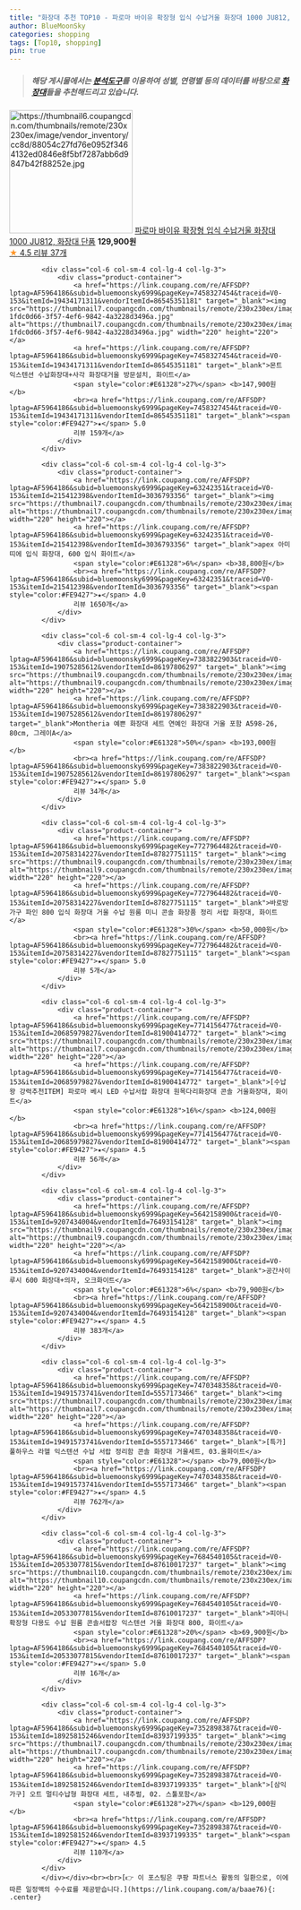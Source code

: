 ```yaml
---
title: "화장대 추천 TOP10 - 파로마 바이유 확장형 입식 수납거울 화장대 1000 JU812, 화장대 단품"
author: BlueMoonSky
categories: shopping
tags: [Top10, shopping]
pin: true
---
```


> ##### 해당 게시물에서는 [**분석도구**](https://itemscout.io/)를 이용하여 **성별**, **연령별** 등의 데이터를 바탕으로 [**화장대**](https://link.coupang.com/a/baae76)들을 추천해드리고 있습니다.
<div class="container"><div class="row">
            <div class="col-6 col-sm-4 col-lg-4 col-lg-3">
                <div class="product-container">
                    <a href="https://link.coupang.com/re/AFFSDP?lptag=AF5964186&subid=bluemoonsky6999&pageKey=6713115529&traceid=V0-153&itemId=15592108924&vendorItemId=82810994327" target="_blank"><img src="https://thumbnail6.coupangcdn.com/thumbnails/remote/230x230ex/image/vendor_inventory/cc8d/88054c27fd76e0952f3464132ed0846e8f5bf7287abb6d9847b42f88252e.jpg" alt="https://thumbnail6.coupangcdn.com/thumbnails/remote/230x230ex/image/vendor_inventory/cc8d/88054c27fd76e0952f3464132ed0846e8f5bf7287abb6d9847b42f88252e.jpg" width="220" height="220"></a>
                    <a href="https://link.coupang.com/re/AFFSDP?lptag=AF5964186&subid=bluemoonsky6999&pageKey=6713115529&traceid=V0-153&itemId=15592108924&vendorItemId=82810994327" target="_blank">파로마 바이유 확장형 입식 수납거울 화장대 1000 JU812, 화장대 단품</a>
                    <span style="color:#E61328"></span> <b>129,900원</b>
                    <br><a href="https://link.coupang.com/re/AFFSDP?lptag=AF5964186&subid=bluemoonsky6999&pageKey=6713115529&traceid=V0-153&itemId=15592108924&vendorItemId=82810994327" target="_blank"><span style="color:#FE9427">★</span> 4.5
                    리뷰 37개</a>
                </div>
            </div>
            
            <div class="col-6 col-sm-4 col-lg-4 col-lg-3">
                <div class="product-container">
                    <a href="https://link.coupang.com/re/AFFSDP?lptag=AF5964186&subid=bluemoonsky6999&pageKey=7458327454&traceid=V0-153&itemId=19434171311&vendorItemId=86545351181" target="_blank"><img src="https://thumbnail7.coupangcdn.com/thumbnails/remote/230x230ex/image/retail/images/1803903287554942-1fdc0d66-3f57-4ef6-9842-4a3228d3496a.jpg" alt="https://thumbnail7.coupangcdn.com/thumbnails/remote/230x230ex/image/retail/images/1803903287554942-1fdc0d66-3f57-4ef6-9842-4a3228d3496a.jpg" width="220" height="220"></a>
                    <a href="https://link.coupang.com/re/AFFSDP?lptag=AF5964186&subid=bluemoonsky6999&pageKey=7458327454&traceid=V0-153&itemId=19434171311&vendorItemId=86545351181" target="_blank">몬트 익스텐션 수납화장대+사각 화장대거울 방문설치, 화이트</a>
                    <span style="color:#E61328">27%</span> <b>147,900원</b>
                    <br><a href="https://link.coupang.com/re/AFFSDP?lptag=AF5964186&subid=bluemoonsky6999&pageKey=7458327454&traceid=V0-153&itemId=19434171311&vendorItemId=86545351181" target="_blank"><span style="color:#FE9427">★</span> 5.0
                    리뷰 159개</a>
                </div>
            </div>
            
            <div class="col-6 col-sm-4 col-lg-4 col-lg-3">
                <div class="product-container">
                    <a href="https://link.coupang.com/re/AFFSDP?lptag=AF5964186&subid=bluemoonsky6999&pageKey=63242351&traceid=V0-153&itemId=215412398&vendorItemId=3036793356" target="_blank"><img src="https://thumbnail7.coupangcdn.com/thumbnails/remote/230x230ex/image/vendor_inventory/f1fa/e2971830ada8db7787170a57f6a2f759199c900c0c29ac227409ba03567f.jpg" alt="https://thumbnail7.coupangcdn.com/thumbnails/remote/230x230ex/image/vendor_inventory/f1fa/e2971830ada8db7787170a57f6a2f759199c900c0c29ac227409ba03567f.jpg" width="220" height="220"></a>
                    <a href="https://link.coupang.com/re/AFFSDP?lptag=AF5964186&subid=bluemoonsky6999&pageKey=63242351&traceid=V0-153&itemId=215412398&vendorItemId=3036793356" target="_blank">apex 아미띠에 입식 화장대, 600 입식 화이트</a>
                    <span style="color:#E61328">6%</span> <b>38,800원</b>
                    <br><a href="https://link.coupang.com/re/AFFSDP?lptag=AF5964186&subid=bluemoonsky6999&pageKey=63242351&traceid=V0-153&itemId=215412398&vendorItemId=3036793356" target="_blank"><span style="color:#FE9427">★</span> 4.0
                    리뷰 1650개</a>
                </div>
            </div>
            
            <div class="col-6 col-sm-4 col-lg-4 col-lg-3">
                <div class="product-container">
                    <a href="https://link.coupang.com/re/AFFSDP?lptag=AF5964186&subid=bluemoonsky6999&pageKey=7383822903&traceid=V0-153&itemId=19075285612&vendorItemId=86197806297" target="_blank"><img src="https://thumbnail9.coupangcdn.com/thumbnails/remote/230x230ex/image/vendor_inventory/2875/605134d04cd57f9e5e3da2db7912268ceb0fcddac8fa9c6f691d192089b9.jpg" alt="https://thumbnail9.coupangcdn.com/thumbnails/remote/230x230ex/image/vendor_inventory/2875/605134d04cd57f9e5e3da2db7912268ceb0fcddac8fa9c6f691d192089b9.jpg" width="220" height="220"></a>
                    <a href="https://link.coupang.com/re/AFFSDP?lptag=AF5964186&subid=bluemoonsky6999&pageKey=7383822903&traceid=V0-153&itemId=19075285612&vendorItemId=86197806297" target="_blank">Montheria 예쁜 화장대 세트 연예인 화장대 거울 포함 A598-26, 80cm, 그레이A</a>
                    <span style="color:#E61328">50%</span> <b>193,000원</b>
                    <br><a href="https://link.coupang.com/re/AFFSDP?lptag=AF5964186&subid=bluemoonsky6999&pageKey=7383822903&traceid=V0-153&itemId=19075285612&vendorItemId=86197806297" target="_blank"><span style="color:#FE9427">★</span> 5.0
                    리뷰 34개</a>
                </div>
            </div>
            
            <div class="col-6 col-sm-4 col-lg-4 col-lg-3">
                <div class="product-container">
                    <a href="https://link.coupang.com/re/AFFSDP?lptag=AF5964186&subid=bluemoonsky6999&pageKey=7727964482&traceid=V0-153&itemId=20758314227&vendorItemId=87827751115" target="_blank"><img src="https://thumbnail9.coupangcdn.com/thumbnails/remote/230x230ex/image/vendor_inventory/0e93/8bcc1023127e5434b3caa7648abff39b49058eb7ea51aa16050d1ac8e5ec.jpg" alt="https://thumbnail9.coupangcdn.com/thumbnails/remote/230x230ex/image/vendor_inventory/0e93/8bcc1023127e5434b3caa7648abff39b49058eb7ea51aa16050d1ac8e5ec.jpg" width="220" height="220"></a>
                    <a href="https://link.coupang.com/re/AFFSDP?lptag=AF5964186&subid=bluemoonsky6999&pageKey=7727964482&traceid=V0-153&itemId=20758314227&vendorItemId=87827751115" target="_blank">바로방가구 파인 800 입식 화장대 거울 수납 원룸 미니 콘솔 화장품 정리 서랍 화장대, 화이트</a>
                    <span style="color:#E61328">30%</span> <b>50,000원</b>
                    <br><a href="https://link.coupang.com/re/AFFSDP?lptag=AF5964186&subid=bluemoonsky6999&pageKey=7727964482&traceid=V0-153&itemId=20758314227&vendorItemId=87827751115" target="_blank"><span style="color:#FE9427">★</span> 5.0
                    리뷰 5개</a>
                </div>
            </div>
            
            <div class="col-6 col-sm-4 col-lg-4 col-lg-3">
                <div class="product-container">
                    <a href="https://link.coupang.com/re/AFFSDP?lptag=AF5964186&subid=bluemoonsky6999&pageKey=7714156477&traceid=V0-153&itemId=20685979827&vendorItemId=81900414772" target="_blank"><img src="https://thumbnail7.coupangcdn.com/thumbnails/remote/230x230ex/image/vendor_inventory/142a/396cddc402859d698aa1801af6640f151ce84cc68fac7cdc113745001a70.jpg" alt="https://thumbnail7.coupangcdn.com/thumbnails/remote/230x230ex/image/vendor_inventory/142a/396cddc402859d698aa1801af6640f151ce84cc68fac7cdc113745001a70.jpg" width="220" height="220"></a>
                    <a href="https://link.coupang.com/re/AFFSDP?lptag=AF5964186&subid=bluemoonsky6999&pageKey=7714156477&traceid=V0-153&itemId=20685979827&vendorItemId=81900414772" target="_blank">[수납왕 강력추천ITEM] 파로마 베시 LED 수납서랍 화장대 원목다리화장대 콘솔 거울화장대, 화이트</a>
                    <span style="color:#E61328">16%</span> <b>124,000원</b>
                    <br><a href="https://link.coupang.com/re/AFFSDP?lptag=AF5964186&subid=bluemoonsky6999&pageKey=7714156477&traceid=V0-153&itemId=20685979827&vendorItemId=81900414772" target="_blank"><span style="color:#FE9427">★</span> 4.5
                    리뷰 56개</a>
                </div>
            </div>
            
            <div class="col-6 col-sm-4 col-lg-4 col-lg-3">
                <div class="product-container">
                    <a href="https://link.coupang.com/re/AFFSDP?lptag=AF5964186&subid=bluemoonsky6999&pageKey=5642158900&traceid=V0-153&itemId=9207434004&vendorItemId=76493154128" target="_blank"><img src="https://thumbnail9.coupangcdn.com/thumbnails/remote/230x230ex/image/vendor_inventory/c57b/c38ea8533a3b07230cc312aa3b31fd0f0cda725c456784c68b4e3362c3d4.jpg" alt="https://thumbnail9.coupangcdn.com/thumbnails/remote/230x230ex/image/vendor_inventory/c57b/c38ea8533a3b07230cc312aa3b31fd0f0cda725c456784c68b4e3362c3d4.jpg" width="220" height="220"></a>
                    <a href="https://link.coupang.com/re/AFFSDP?lptag=AF5964186&subid=bluemoonsky6999&pageKey=5642158900&traceid=V0-153&itemId=9207434004&vendorItemId=76493154128" target="_blank">공간사이 루시 600 화장대+의자, 오크화이트</a>
                    <span style="color:#E61328">6%</span> <b>79,900원</b>
                    <br><a href="https://link.coupang.com/re/AFFSDP?lptag=AF5964186&subid=bluemoonsky6999&pageKey=5642158900&traceid=V0-153&itemId=9207434004&vendorItemId=76493154128" target="_blank"><span style="color:#FE9427">★</span> 4.5
                    리뷰 383개</a>
                </div>
            </div>
            
            <div class="col-6 col-sm-4 col-lg-4 col-lg-3">
                <div class="product-container">
                    <a href="https://link.coupang.com/re/AFFSDP?lptag=AF5964186&subid=bluemoonsky6999&pageKey=7470348358&traceid=V0-153&itemId=19491573741&vendorItemId=5557173466" target="_blank"><img src="https://thumbnail7.coupangcdn.com/thumbnails/remote/230x230ex/image/vendor_inventory/0e7a/b6ffb79acd3fc17efe83e7b3e7542d9c2d47d5d8b2806bb4bb1745bec5e6.jpg" alt="https://thumbnail7.coupangcdn.com/thumbnails/remote/230x230ex/image/vendor_inventory/0e7a/b6ffb79acd3fc17efe83e7b3e7542d9c2d47d5d8b2806bb4bb1745bec5e6.jpg" width="220" height="220"></a>
                    <a href="https://link.coupang.com/re/AFFSDP?lptag=AF5964186&subid=bluemoonsky6999&pageKey=7470348358&traceid=V0-153&itemId=19491573741&vendorItemId=5557173466" target="_blank">[특가] 풀하우스 라헬 익스텐션 수납 서랍 정리함 콘솔 화장대 거울세트, 03.올화이트</a>
                    <span style="color:#E61328"></span> <b>79,000원</b>
                    <br><a href="https://link.coupang.com/re/AFFSDP?lptag=AF5964186&subid=bluemoonsky6999&pageKey=7470348358&traceid=V0-153&itemId=19491573741&vendorItemId=5557173466" target="_blank"><span style="color:#FE9427">★</span> 4.5
                    리뷰 762개</a>
                </div>
            </div>
            
            <div class="col-6 col-sm-4 col-lg-4 col-lg-3">
                <div class="product-container">
                    <a href="https://link.coupang.com/re/AFFSDP?lptag=AF5964186&subid=bluemoonsky6999&pageKey=7684540105&traceid=V0-153&itemId=20533077815&vendorItemId=87610017237" target="_blank"><img src="https://thumbnail10.coupangcdn.com/thumbnails/remote/230x230ex/image/vendor_inventory/7250/4f95a2d62f12464ce47a5825c94b56d608b06a1d36a8dc7278dce78a6b25.jpg" alt="https://thumbnail10.coupangcdn.com/thumbnails/remote/230x230ex/image/vendor_inventory/7250/4f95a2d62f12464ce47a5825c94b56d608b06a1d36a8dc7278dce78a6b25.jpg" width="220" height="220"></a>
                    <a href="https://link.coupang.com/re/AFFSDP?lptag=AF5964186&subid=bluemoonsky6999&pageKey=7684540105&traceid=V0-153&itemId=20533077815&vendorItemId=87610017237" target="_blank">피아니 확장형 다용도 수납 원룸 콘솔서랍장 익스텐션 거울 화장대 800, 화이트</a>
                    <span style="color:#E61328">20%</span> <b>69,900원</b>
                    <br><a href="https://link.coupang.com/re/AFFSDP?lptag=AF5964186&subid=bluemoonsky6999&pageKey=7684540105&traceid=V0-153&itemId=20533077815&vendorItemId=87610017237" target="_blank"><span style="color:#FE9427">★</span> 5.0
                    리뷰 16개</a>
                </div>
            </div>
            
            <div class="col-6 col-sm-4 col-lg-4 col-lg-3">
                <div class="product-container">
                    <a href="https://link.coupang.com/re/AFFSDP?lptag=AF5964186&subid=bluemoonsky6999&pageKey=7352898387&traceid=V0-153&itemId=18925815246&vendorItemId=83937199335" target="_blank"><img src="https://thumbnail7.coupangcdn.com/thumbnails/remote/230x230ex/image/vendor_inventory/a759/ddf0eea1ac883188d5e5f62431f0e9a118fba088716e8923d1b7058b6362.jpg" alt="https://thumbnail7.coupangcdn.com/thumbnails/remote/230x230ex/image/vendor_inventory/a759/ddf0eea1ac883188d5e5f62431f0e9a118fba088716e8923d1b7058b6362.jpg" width="220" height="220"></a>
                    <a href="https://link.coupang.com/re/AFFSDP?lptag=AF5964186&subid=bluemoonsky6999&pageKey=7352898387&traceid=V0-153&itemId=18925815246&vendorItemId=83937199335" target="_blank">[삼익가구] 오트 멀티수납형 화장대 세트, 내추럴, 02. 스툴포함</a>
                    <span style="color:#E61328">27%</span> <b>129,000원</b>
                    <br><a href="https://link.coupang.com/re/AFFSDP?lptag=AF5964186&subid=bluemoonsky6999&pageKey=7352898387&traceid=V0-153&itemId=18925815246&vendorItemId=83937199335" target="_blank"><span style="color:#FE9427">★</span> 4.5
                    리뷰 110개</a>
                </div>
            </div>
            </div></div><br><br>[👉 이 포스팅은 쿠팡 파트너스 활동의 일환으로, 이에 따른 일정액의 수수료를 제공받습니다.](https://link.coupang.com/a/baae76){: .center}